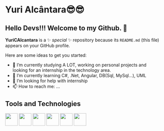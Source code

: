 # Yuri Alcântara😎😎

## Hello Devs!!! Welcome to my Github. 👋

**YuriCAlcantara** is a ✨ _special_ ✨ repository because its `README.md` (this file) appears on your GitHub profile.

Here are some ideas to get you started:

- 🔭 I’m currently studying A LOT, working on personal projects and looking for an internship in the technology area.
- 🌱 I’m currently learning C#, .Net, Angular, DB(Sql, MySql...), UML
- 🤔 I’m looking for help with internship
- 📫 How to reach me: ...

## Tools and Technologies
<img loading="lazy" src="https://cdn.jsdelivr.net/gh/devicons/devicon@latest/icons/angular/angular-original.svg" width="40" height="40" /> <img loading="lazy" src="https://cdn.jsdelivr.net/gh/devicons/devicon@latest/icons/csharp/csharp-original.svg" width="40" height="40" /> <img loading="lazy" src="https://cdn.jsdelivr.net/gh/devicons/devicon@latest/icons/dotnetcore/dotnetcore-original.svg" width="40" height="40"  /> <img loading="lazy" src="https://cdn.jsdelivr.net/gh/devicons/devicon@latest/icons/git/git-original-wordmark.svg" width="40" height="40"  /> <img loading="lazy" src="https://cdn.jsdelivr.net/gh/devicons/devicon@latest/icons/github/github-original-wordmark.svg" width="40" height="40"  /> <img loading="lazy" src="https://cdn.jsdelivr.net/gh/devicons/devicon@latest/icons/mysql/mysql-original-wordmark.svg" width="40" height="40"  />
          
          

